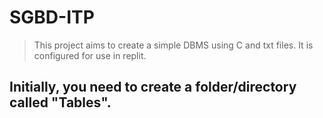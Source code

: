 # SGBD-ITP
>This project aims to create a simple DBMS using C and txt files. It is configured for use in replit.
## Initially, you need to create a folder/directory called "Tables".
